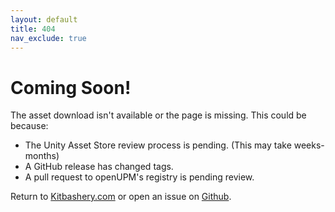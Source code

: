 ```yaml
---
layout: default
title: 404
nav_exclude: true
---
```


# Coming Soon!

The asset download isn't available or the page is missing. This could be because:
* The Unity Asset Store review process is pending. (This may take weeks-months)
* A GitHub release has changed tags.
* A pull request to openUPM's registry is pending review.

Return to [Kitbashery.com](https://kitbashery.com/) or open an issue on [Github](https://github.com/Kitbashery/kitbashery.github.io/issues).
